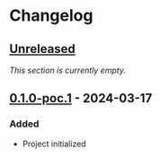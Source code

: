 <!-- Keep a Changelog guide -> https://keepachangelog.com -->

# Changelog


## [Unreleased]

<i>This section is currently empty.</i>


## [0.1.0-poc.1] - 2024-03-17

### Added

* Project initialized


  [Unreleased]: https://github.com/InSyncWithFoo/pyright-for-pycharm/compare/v0.1.0-poc.1..HEAD
  [0.1.0-poc.1]: https://github.com/InSyncWithFoo/pyright-langserver-for-pycharm/commits
